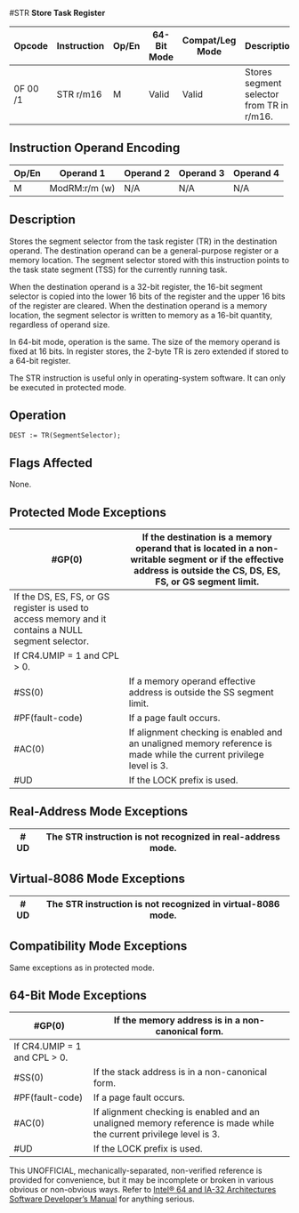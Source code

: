 #STR
**Store Task Register**

| Opcode   | Instruction | Op/En | 64-Bit Mode | Compat/Leg Mode | Description                               |
| -------- | ----------- | ----- | ----------- | --------------- | ----------------------------------------- |
| 0F 00 /1 | STR r/m16   | M     | Valid       | Valid           | Stores segment selector from TR in r/m16. |

## Instruction Operand Encoding

| Op/En | Operand 1     | Operand 2 | Operand 3 | Operand 4 |
| ----- | ------------- | --------- | --------- | --------- |
| M     | ModRM:r/m (w) | N/A       | N/A       | N/A       |

## Description

Stores the segment selector from the task register (TR) in the destination operand. The destination operand can be a general-purpose register or a memory location. The segment selector stored with this instruction points to the task state segment (TSS) for the currently running task.

When the destination operand is a 32-bit register, the 16-bit segment selector is copied into the lower 16 bits of the register and the upper 16 bits of the register are cleared. When the destination operand is a memory location, the segment selector is written to memory as a 16-bit quantity, regardless of operand size.

In 64-bit mode, operation is the same. The size of the memory operand is fixed at 16 bits. In register stores, the 2-byte TR is zero extended if stored to a 64-bit register.

The STR instruction is useful only in operating-system software. It can only be executed in protected mode.

## Operation

```
DEST := TR(SegmentSelector);

```

## Flags Affected

None.

## Protected Mode Exceptions

| \#​​​​GP(0)                                                                                         | If the destination is a memory operand that is located in a non-writable segment or if the effective address is outside the CS, DS, ES, FS, or GS segment limit. |
| --------------------------------------------------------------------------------------------------- | ---------------------------------------------------------------------------------------------------------------------------------------------------------------- |
| If the DS, ES, FS, or GS register is used to access memory and it contains a NULL segment selector. |
| If CR4.UMIP = 1 and CPL > 0.                                                                        |
| \#​​​​​SS(0)                                                                                        | If a memory operand effective address is outside the SS segment limit.                                                                                           |
| \#​PF(fault-code)                                                                                   | If a page fault occurs.                                                                                                                                          |
| \#​AC(0)                                                                                            | If alignment checking is enabled and an unaligned memory reference is made while the current privilege level is 3.                                               |
| #​​​UD                                                                                              | If the LOCK prefix is used.                                                                                                                                      |

## Real-Address Mode Exceptions

| #​​​UD | The STR instruction is not recognized in real-address mode. |
| ------ | ----------------------------------------------------------- |

## Virtual-8086 Mode Exceptions

| #​​​UD | The STR instruction is not recognized in virtual-8086 mode. |
| ------ | ----------------------------------------------------------- |

## Compatibility Mode Exceptions

Same exceptions as in protected mode.

## 64-Bit Mode Exceptions

| \#​​​​GP(0)                  | If the memory address is in a non-canonical form.                                                                  |
| ---------------------------- | ------------------------------------------------------------------------------------------------------------------ |
| If CR4.UMIP = 1 and CPL > 0. |
| \#​​​​​SS(0)                 | If the stack address is in a non-canonical form.                                                                   |
| \#​PF(fault-code)            | If a page fault occurs.                                                                                            |
| \#​AC(0)                     | If alignment checking is enabled and an unaligned memory reference is made while the current privilege level is 3. |
| #​​​UD                       | If the LOCK prefix is used.                                                                                        |

This UNOFFICIAL, mechanically-separated, non-verified reference is provided for convenience, but it may be
incomplete or broken in various obvious or non-obvious
ways. Refer to [Intel® 64 and IA-32 Architectures Software Developer’s Manual](https://software.intel.com/en-us/download/intel-64-and-ia-32-architectures-sdm-combined-volumes-1-2a-2b-2c-2d-3a-3b-3c-3d-and-4) for anything serious.
